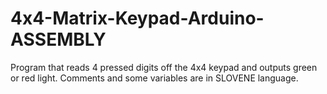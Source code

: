 # 4x4-Matrix-Keypad-Arduino-ASSEMBLY
Program that reads 4 pressed digits off the 4x4 keypad and outputs green or red light.
Comments and some variables are in SLOVENE language. 

